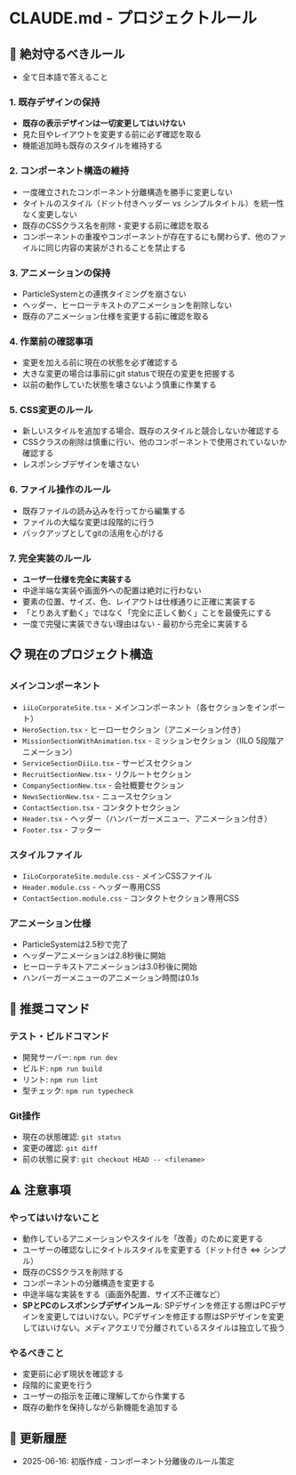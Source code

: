 # CLAUDE.md - プロジェクトルール

## 🚨 絶対守るべきルール

- 全て日本語で答えること


### 1. 既存デザインの保持
- **既存の表示デザインは一切変更してはいけない**
- 見た目やレイアウトを変更する前に必ず確認を取る
- 機能追加時も既存のスタイルを維持する

### 2. コンポーネント構造の維持
- 一度確立されたコンポーネント分離構造を勝手に変更しない
- タイトルのスタイル（ドット付きヘッダー vs シンプルタイトル）を統一性なく変更しない
- 既存のCSSクラス名を削除・変更する前に確認を取る
- コンポーネントの重複やコンポーネントが存在するにも関わらず、他のファイルに同じ内容の実装がされることを禁止する

### 3. アニメーションの保持
- ParticleSystemとの連携タイミングを崩さない
- ヘッダー、ヒーローテキストのアニメーションを削除しない
- 既存のアニメーション仕様を変更する前に確認を取る

### 4. 作業前の確認事項
- 変更を加える前に現在の状態を必ず確認する
- 大きな変更の場合は事前にgit statusで現在の変更を把握する
- 以前の動作していた状態を壊さないよう慎重に作業する

### 5. CSS変更のルール
- 新しいスタイルを追加する場合、既存のスタイルと競合しないか確認する
- CSSクラスの削除は慎重に行い、他のコンポーネントで使用されていないか確認する
- レスポンシブデザインを壊さない

### 6. ファイル操作のルール
- 既存ファイルの読み込みを行ってから編集する
- ファイルの大幅な変更は段階的に行う
- バックアップとしてgitの活用を心がける

### 7. 完全実装のルール
- **ユーザー仕様を完全に実装する**
- 中途半端な実装や画面外への配置は絶対に行わない
- 要素の位置、サイズ、色、レイアウトは仕様通りに正確に実装する
- 「とりあえず動く」ではなく「完全に正しく動く」ことを最優先にする
- 一度で完璧に実装できない理由はない - 最初から完全に実装する

## 📋 現在のプロジェクト構造

### メインコンポーネント
- `iiLoCorporateSite.tsx` - メインコンポーネント（各セクションをインポート）
- `HeroSection.tsx` - ヒーローセクション（アニメーション付き）
- `MissionSectionWithAnimation.tsx` - ミッションセクション（IILO 5段階アニメーション）
- `ServiceSectionDiiLo.tsx` - サービスセクション
- `RecruitSectionNew.tsx` - リクルートセクション
- `CompanySectionNew.tsx` - 会社概要セクション
- `NewsSectionNew.tsx` - ニュースセクション
- `ContactSection.tsx` - コンタクトセクション
- `Header.tsx` - ヘッダー（ハンバーガーメニュー、アニメーション付き）
- `Footer.tsx` - フッター

### スタイルファイル
- `IiLoCorporateSite.module.css` - メインCSSファイル
- `Header.module.css` - ヘッダー専用CSS
- `ContactSection.module.css` - コンタクトセクション専用CSS

### アニメーション仕様
- ParticleSystemは2.5秒で完了
- ヘッダーアニメーションは2.8秒後に開始
- ヒーローテキストアニメーションは3.0秒後に開始
- ハンバーガーメニューのアニメーション時間は0.1s

## 🔧 推奨コマンド

### テスト・ビルドコマンド
- 開発サーバー: `npm run dev`
- ビルド: `npm run build`
- リント: `npm run lint`
- 型チェック: `npm run typecheck`

### Git操作
- 現在の状態確認: `git status`
- 変更の確認: `git diff`
- 前の状態に戻す: `git checkout HEAD -- <filename>`

## ⚠️ 注意事項

### やってはいけないこと
- 動作しているアニメーションやスタイルを「改善」のために変更する
- ユーザーの確認なしにタイトルスタイルを変更する（ドット付き ⇔ シンプル）
- 既存のCSSクラスを削除する
- コンポーネントの分離構造を変更する
- 中途半端な実装をする（画面外配置、サイズ不正確など）
- **SPとPCのレスポンシブデザインルール**: SPデザインを修正する際はPCデザインを変更してはいけない。PCデザインを修正する際はSPデザインを変更してはいけない。メディアクエリで分離されているスタイルは独立して扱う

### やるべきこと
- 変更前に必ず現状を確認する
- 段階的に変更を行う
- ユーザーの指示を正確に理解してから作業する
- 既存の動作を保持しながら新機能を追加する

## 📝 更新履歴
- 2025-06-16: 初版作成 - コンポーネント分離後のルール策定